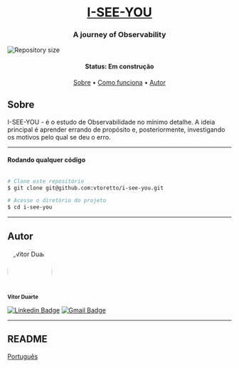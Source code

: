 <h1 align="center">
<a href="#"> I-SEE-YOU </a>
</h1>

<h3 align="center">
    A journey of Observability
</h3>

<img alt="Repository size" src="https://img.shields.io/github/repo-size/vtoretto/datadog" align="center">



<h4 align="center"> 
	 Status: Em construção
</h4>

<p align="center">
 <a href="#Sobre">Sobre</a> •
 <a href="#Como-funciona">Como funciona</a> • 
 <a href="#Autor">Autor</a>
</p>


## Sobre

I-SEE-YOU - é o estudo de Observabilidade no mínimo detalhe. A ideia principal é aprender errando de propósito e, posteriormente, investigando os motivos pelo qual se deu o erro. 

---

#### Rodando qualquer código

```bash

# Clone este repositório
$ git clone git@github.com:vtoretto/i-see-you.git

# Acesse o diretório do projeto
$ cd i-see-you

```

---

## Autor

 <img style="border-radius: 50%;" src="https://avatars.githubusercontent.com/vtoretto" width="100px;" alt="Vitor Duarte"/>
 <br />
 <sub><b>Vitor Duarte</b></sub></a>

[![Linkedin Badge](https://img.shields.io/badge/-Vitor-blue?style=flat-square&logo=Linkedin&logoColor=white&link=https://www.linkedin.com/in/vitorduart/)](https://www.linkedin.com/in/vitorduart/) 
[![Gmail Badge](https://img.shields.io/badge/-duartevoliveira@gmail.com-c14438?style=flat-square&logo=Gmail&logoColor=white&link=mailto:duartevoliveira@gmail.com)](mailto:duartevoliveira@gmail.com)

---

## README

[Português](./README.md)
